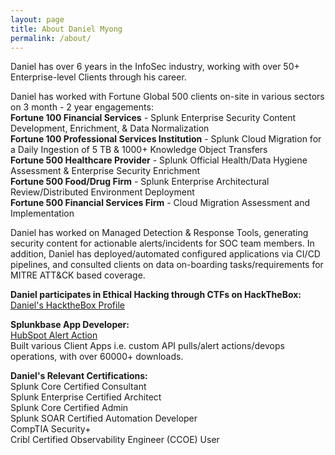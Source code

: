 ```yaml
---
layout: page
title: About Daniel Myong
permalink: /about/
---
```

Daniel has over 6 years in the InfoSec industry, working with over 50+ Enterprise-level Clients through his career.

Daniel has worked with Fortune Global 500 clients on-site in various sectors on 3 month - 2 year engagements: <br>
<b>Fortune 100 Financial Services</b> - Splunk Enterprise Security Content Development, Enrichment, & Data Normalization <br>
<b>Fortune 100 Professional Services Institution</b> - Splunk Cloud Migration for a Daily Ingestion of 5 TB & 1000+ Knowledge Object Transfers <br>
<b>Fortune 500 Healthcare Provider</b> - Splunk Official Health/Data Hygiene Assessment & Enterprise Security Enrichment <br>
<b>Fortune 500 Food/Drug Firm</b> - Splunk Enterprise Architectural Review/Distributed Environment Deployment <br>
<b>Fortune 500 Financial Services Firm</b> - Cloud Migration Assessment and Implementation

Daniel has worked on Managed Detection & Response Tools, generating security content for actionable alerts/incidents for SOC team members. In addition, Daniel has deployed/automated configured applications via CI/CD pipelines, and consulted clients on data on-boarding tasks/requirements for MITRE ATT&CK based coverage. 

<b>Daniel participates in Ethical Hacking through CTFs on HackTheBox:</b> <br>
<a href="https://app.hackthebox.com/profile/193356">Daniel's HacktheBox Profile</a>

<b>Splunkbase App Developer:</b> <br>
<a href="https://splunkbase.splunk.com/app/5287">HubSpot Alert Action</a> <br>
Built various Client Apps i.e. custom API pulls/alert actions/devops operations, with over 60000+ downloads.

<b>Daniel's Relevant Certifications:</b> <br>
Splunk Core Certified Consultant <br>
Splunk Enterprise Certified Architect <br>
Splunk Core Certified Admin <br>
Splunk SOAR Certified Automation Developer <br>
CompTIA Security+ <br>
Cribl Certified Observability Engineer (CCOE) User


